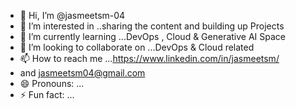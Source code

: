 - 👋 Hi, I’m @jasmeetsm-04
- 👀 I’m interested in ..sharing the content and building up Projects
- 🌱 I’m currently learning ...DevOps , Cloud & Generative AI Space
- 💞️ I’m looking to collaborate on ...DevOps & Cloud related 
- 📫 How to reach me ...https://www.linkedin.com/in/jasmeetsm/
- and jasmeetsm04@gmail.com
- 😄 Pronouns: ...
- ⚡ Fun fact: ...

<!---
jasmeetsm-04/jasmeetsm-04 is a ✨ special ✨ repository because its `README.md` (this file) appears on your GitHub profile.
You can click the Preview link to take a look at your changes.
--->
